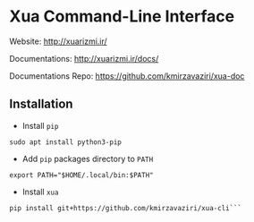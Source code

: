 # Xua Command-Line Interface
Website: http://xuarizmi.ir/

Documentations: http://xuarizmi.ir/docs/

Documentations Repo: https://github.com/kmirzavaziri/xua-doc

## Installation
 - Install `pip`
```
sudo apt install python3-pip
```
 - Add `pip` packages directory to `PATH`
```
export PATH="$HOME/.local/bin:$PATH"
```
 - Install `xua`
```
pip install git+https://github.com/kmirzavaziri/xua-cli```
```
